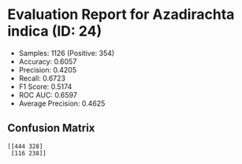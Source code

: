 # Evaluation Report for Azadirachta indica (ID: 24)
- Samples: 1126 (Positive: 354)
- Accuracy: 0.6057
- Precision: 0.4205
- Recall: 0.6723
- F1 Score: 0.5174
- ROC AUC: 0.6597
- Average Precision: 0.4625

## Confusion Matrix
```
[[444 328]
 [116 238]]
```